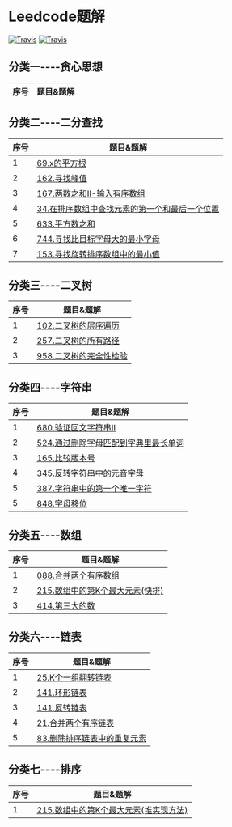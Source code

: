 Leedcode题解
=================================
[![Travis](https://img.shields.io/badge/language-C-red.svg)](https://developer.apple.com/.md)
[![Travis](https://img.shields.io/badge/language-Go-yellow.svg)](https://developer.apple.com/.md)

## 分类一----贪心思想
| 序号 | 题目&题解  
| ---- | ------------------------------------------------------------	

## 分类二----二分查找
| 序号 | 题目&题解  
| ---- | ------------------------------------------------------------	
| 1    |[69.x的平方根](https://github.com/LinkeLinux/Leetcode/blob/master/notes/Leetcode-题解-x的平方根.md) 
| 2    |[162.寻找峰值](https://github.com/LinkeLinux/Leetcode/blob/master/notes/Leetcode-题解-寻找峰值.md)
| 3    |[167.两数之和II-输入有序数组](https://github.com/LinkeLinux/Leetcode/blob/master/notes/Leetcode-题解-两数之和II-输入有序数组.md)
| 4    |[34.在排序数组中查找元素的第一个和最后一个位置](https://github.com/LinkeLinux/Leetcode/blob/master/notes/Leetcode-题解-在排序数组中查找元素的第一个和最后一个位置.md)
| 5    |[633.平方数之和](https://github.com/LinkeLinux/Leetcode/blob/master/notes/Leetcode-题解-平方数之和.md)
| 6    |[744.寻找比目标字母大的最小字母](https://github.com/LinkeLinux/Leetcode/blob/master/notes/Leetcode-题解-寻找比目标字母大的最小字母.md)
| 7    |[153.寻找旋转排序数组中的最小值](https://github.com/LinkeLinux/Leetcode/blob/master/notes/Leetcode-题解-寻找旋转排序数组中的最小值.md)

## 分类三----二叉树
| 序号 | 题目&题解  
| ---- | ------------------------------------------------------------
| 1    |[102.二叉树的层序遍历](https://github.com/LinkeLinux/Leetcode/blob/master/notes/Leetcode-题解-二叉树的层次遍历.md) 
| 2    |[257.二叉树的所有路径](https://github.com/LinkeLinux/Leetcode/blob/master/notes/Leetcode-题解-二叉树的所有路径.md)
| 3    |[958.二叉树的完全性检验 ](https://github.com/LinkeLinux/Leetcode/blob/master/notes/Leetcode-题解-二叉树的完全性校验.md)

## 分类四----字符串
| 序号 | 题目&题解  
| ---- | ------------------------------------------------------------
| 1    |[680.验证回文字符串II](https://github.com/LinkeLinux/Leetcode/blob/master/notes/Leetcode-题解-验证回文字符串II.md)
| 2    |[524.通过删除字母匹配到字典里最长单词](https://github.com/LinkeLinux/Leetcode/blob/master/notes/Leetcode-题解-通过删除字母匹配到字典里最长单词.md)
| 3    |[165.比较版本号](https://github.com/LinkeLinux/Leetcode/blob/master/notes/Leetcode-题解-比较版本号.md)
| 4    |[345.反转字符串中的元音字母](https://github.com/LinkeLinux/Leetcode/blob/master/notes/Leetcode-题解-反转字符串中的元音字母.md)
| 5    |[387.字符串中的第一个唯一字符](https://github.com/LinkeLinux/Leetcode/blob/master/notes/Leetcode-题解-字符串中的第一个唯一字符.md)
| 5    |[848.字母移位](https://github.com/LinkeLinux/Leetcode/blob/master/notes/Leetcode-题解-字母移位.md)

## 分类五----数组
| 序号 | 题目&题解  
| ---- | ------------------------------------------------------------
| 1    |[088.合并两个有序数组](https://github.com/LinkeLinux/Leetcode/blob/master/notes/Leetcode-题解-合并两个有序数组.md)
| 2    |[215.数组中的第K个最大元素(快排)](https://github.com/LinkeLinux/Leetcode/blob/master/notes/Leetcode-题解-数组中的第K个最大元素.md)
| 3    |[414.第三大的数](https://github.com/LinkeLinux/Leetcode/blob/master/notes/Leetcode-题解-第三大的数.md)


## 分类六----链表
| 序号 | 题目&题解  
| ---- | ------------------------------------------------------------
| 1    |[25.K个一组翻转链表](https://github.com/LinkeLinux/Leetcode/blob/master/notes/Leetcode-题解-K个一组翻转链表.md)
| 2    |[141.环形链表](https://github.com/LinkeLinux/Leetcode/blob/master/notes/Leetcode-题解-环形链表.md)
| 3    |[141.反转链表](https://github.com/LinkeLinux/Leetcode/blob/master/notes/Leetcode-题解-反转链表.md)
| 4    |[21.合并两个有序链表](https://github.com/LinkeLinux/Leetcode/blob/master/notes/Leetcode-题解-合并两个有序链表.md)
| 5    |[83.删除排序链表中的重复元素](https://github.com/LinkeLinux/Leetcode/blob/master/notes/Leetcode-题解-删除排序链表中的重复元素.md)

## 分类七----排序
| 序号 | 题目&题解  
| ---- | ------------------------------------------------------------
| 1    |[215.数组中的第K个最大元素(堆实现方法)](https://github.com/LinkeLinux/Leetcode/blob/master/notes/Leetcode-题解-数组中的第K个最大元素(小顶堆).md)








